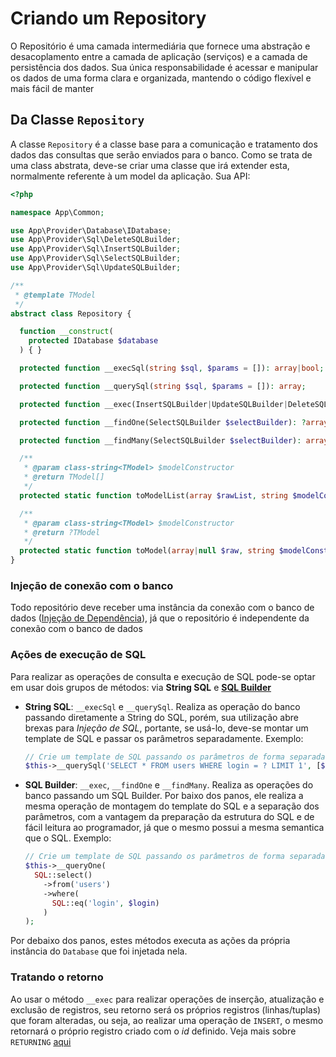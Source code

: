# Criando um Repository

O Repositório é uma camada intermediária que fornece uma abstração e desacoplamento entre a camada de aplicação (serviços) e a camada de persistência dos dados. Sua única responsabilidade é acessar e manipular os dados de uma forma clara e organizada, mantendo o código flexível e mais fácil de manter

## Da Classe `Repository`

A classe `Repository` é a classe base para a comunicação e tratamento dos dados das consultas que serão enviados para o banco. Como se trata de uma class abstrata, deve-se criar uma classe que irá extender esta, normalmente referente à um model da aplicação. Sua API:

```php
<?php

namespace App\Common;

use App\Provider\Database\IDatabase;
use App\Provider\Sql\DeleteSQLBuilder;
use App\Provider\Sql\InsertSQLBuilder;
use App\Provider\Sql\SelectSQLBuilder;
use App\Provider\Sql\UpdateSQLBuilder;

/**
 * @template TModel
 */
abstract class Repository {

  function __construct(
    protected IDatabase $database
  ) { }

  protected function __execSql(string $sql, $params = []): array|bool;

  protected function __querySql(string $sql, $params = []): array;

  protected function __exec(InsertSQLBuilder|UpdateSQLBuilder|DeleteSQLBuilder $sqlBuilder): array;

  protected function __findOne(SelectSQLBuilder $selectBuilder): ?array;

  protected function __findMany(SelectSQLBuilder $selectBuilder): array;

  /**
   * @param class-string<TModel> $modelConstructor
   * @return TModel[]
   */
  protected static function toModelList(array $rawList, string $modelConstructor): array;

  /**
   * @param class-string<TModel> $modelConstructor
   * @return ?TModel
   */
  protected static function toModel(array|null $raw, string $modelConstructor): object;
}
```

### Injeção de conexão com o banco

Todo repositório deve receber uma instância da conexão com o banco de dados ([Injeção de Dependência](../fundamentos/injecao-dependencia.md)), já que o repositório é independente da conexão com o banco de dados

### Ações de execução de SQL

Para realizar as operações de consulta e execução de SQL pode-se optar em usar dois grupos de métodos: via **String SQL** e [**SQL Builder**](../tecnicas/sql-builder.md)

- **String SQL**: `__execSql` e `__querySql`. Realiza as operação do banco passando diretamente a String do SQL, porém, sua utilização abre brexas para *Injeção de SQL*, portante, se usá-lo, deve-se montar um template de SQL e passar os parâmetros separadamente. Exemplo:
    ```php
    // Crie um template de SQL passando os parâmetros de forma separada e no lugar do valor passado na string, escreva '?' para indicar que é um parâmetro
    $this->__querySql('SELECT * FROM users WHERE login = ? LIMIT 1', [$login]);
    ```
- **SQL Builder**: `__exec`, `__findOne` e `__findMany`. Realiza as operações do banco passando um SQL Builder. Por baixo dos panos, ele realiza a mesma operação de montagem do template do SQL e a separação dos parâmetros, com a vantagem da preparação da estrutura do SQL e de fácil leitura ao programador, já que o mesmo possui a mesma semantica que o SQL. Exemplo:
    ```php
    // Crie um template de SQL passando os parâmetros de forma separada e no lugar do valor passado na string, escreva '?' para indicar que é um parâmetro
    $this->__queryOne(
      SQL::select()
        ->from('users')
        ->where(
          SQL::eq('login', $login)
        )
    );
    ```

Por debaixo dos panos, estes métodos executa as ações da própria instância do `Database` que foi injetada nela.

### Tratando o retorno

Ao usar o método `__exec` para realizar operações de inserção, atualização e exclusão de registros, seu retorno será os próprios registros (linhas/tuplas) que foram alteradas, ou seja, ao realizar uma operação de `INSERT`, o mesmo retornará o próprio registro criado com o *id* definido. Veja mais sobre `RETURNING` [aqui](https://www.postgresql.org/docs/current/dml-returning.html)